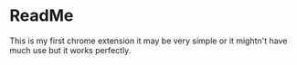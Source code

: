 # ReadMe
This is my first chrome extension it may be very simple or it mightn't have much use but it works perfectly.